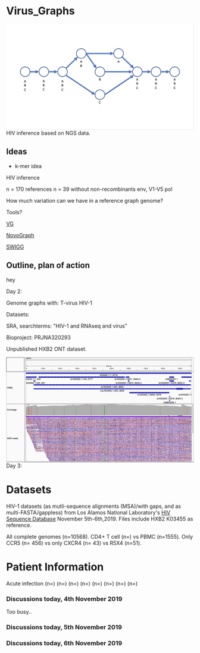 # Virus_Graphs

<img src="Screen Shot 2019-11-04 at 5.56.51 PM.png"
     alt="Markdown Monster icon"
     style="float: left; margin-right: 10px;" />

HIV inference based on NGS data. 

## Ideas

* k-mer idea

HIV inference

n = 170 references
n = 39 without non-recombinants
env, V1-V5
pol

How much variation can we have in a reference graph genome?

Tools?

[VG](https://github.com/vgteam/vg)

[NovoGraph](https://github.com/NCBI-Hackathons/NovoGraph)

[SWIGG](https://github.com/NCBI-Codeathons/SWIGG)

## Outline, plan of action

hey

Day 2: 

Genome graphs with:
T-virus
HIV-1

Datasets: 

SRA, searchterms: "HIV-1 and RNAseq and virus"

Bioproject: PRJNA320293

Unpublished HXB2 ONT dataset.

<img src="igv_snapshot HXB2 4000 read subset.png"
     alt="Markdown Monster icon"
     style="float: left; margin-right: 10px;" />
     
Day 3:

# Datasets #

HIV-1 datasets (as mutli-sequence alignments (MSA)/with gaps, and as multi-FASTA/gappless) from Los Alamos National Laboratory's [HIV Sequence Database](https://www.hiv.lanl.gov/content/sequence/HIV/mainpage.html) November 5th-6th,2019. Files include HXB2 K03455 as reference.

All complete genomes (n=10568).
CD4+ T cell (n=) vs PBMC (n=1555).
Only CCR5 (n= 456) vs only CXCR4 (n= 43) vs R5X4 (n=51).

# Patient Information #

Acute infection (n=)
(n=)
(n=)
(n=)
(n=)
(n=)
(n=)
(n=)


### Discussions today, 4th November 2019

Too busy..

### Discussions today, 5th November 2019

### Discussions today, 6th November 2019



